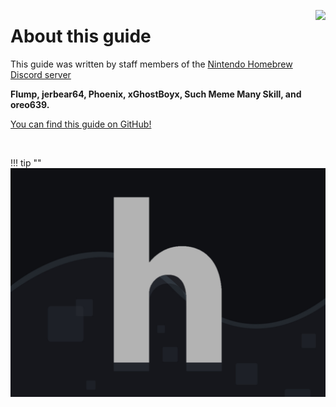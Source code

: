 <a href="https://discord.gg/C29hYvh" target="_blank"><img style="float: right;" src="../img/discord.png"></a>

# About this guide

This guide was written by staff members of the [Nintendo Homebrew Discord server](https://discord.gg/C29hYvh) 

**Flump, jerbear64, Phoenix, xGhostBoyx, Such Meme Many Skill, and oreo639.**

[You can find this guide on GitHub!](https://github.com/nh-server/switch-guide)

&nbsp;

!!! tip ""
    ![Nintendo Homebrew](img/nh.jpg)
